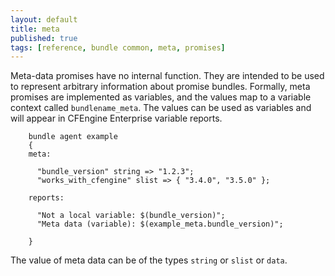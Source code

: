 ```yaml
---
layout: default
title: meta
published: true
tags: [reference, bundle common, meta, promises]
---
```


Meta-data promises have no internal function. They are intended to be used to 
represent arbitrary information about promise bundles. Formally, meta promises 
are implemented as variables, and the values map to a variable context called 
`bundlename_meta`. The values can be used as variables and will appear in 
CFEngine Enterprise variable reports.

```cf3
    bundle agent example
    {     
    meta:

      "bundle_version" string => "1.2.3";
      "works_with_cfengine" slist => { "3.4.0", "3.5.0" };

    reports:

      "Not a local variable: $(bundle_version)";
      "Meta data (variable): $(example_meta.bundle_version)";

    }
```

The value of meta data can be of the types `string` or `slist` or `data`.

